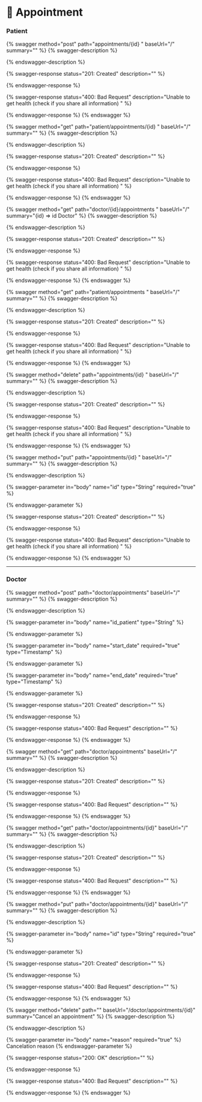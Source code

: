 # 🏥 Appointment

### Patient

{% swagger method="post" path="appointments/{id} " baseUrl="/" summary="" %}
{% swagger-description %}

{% endswagger-description %}

{% swagger-response status="201: Created" description="" %}

{% endswagger-response %}

{% swagger-response status="400: Bad Request" description="Unable to get health (check if you share all information) " %}

{% endswagger-response %}
{% endswagger %}

{% swagger method="get" path="patient/appointments/{id} " baseUrl="/" summary="" %}
{% swagger-description %}

{% endswagger-description %}

{% swagger-response status="201: Created" description="" %}

{% endswagger-response %}

{% swagger-response status="400: Bad Request" description="Unable to get health (check if you share all information) " %}

{% endswagger-response %}
{% endswagger %}

{% swagger method="get" path="doctor/{id}/appointments " baseUrl="/" summary="{id} => id Doctor" %}
{% swagger-description %}

{% endswagger-description %}

{% swagger-response status="201: Created" description="" %}

{% endswagger-response %}

{% swagger-response status="400: Bad Request" description="Unable to get health (check if you share all information) " %}

{% endswagger-response %}
{% endswagger %}

{% swagger method="get" path="patient/appointments " baseUrl="/" summary="" %}
{% swagger-description %}

{% endswagger-description %}

{% swagger-response status="201: Created" description="" %}

{% endswagger-response %}

{% swagger-response status="400: Bad Request" description="Unable to get health (check if you share all information) " %}

{% endswagger-response %}
{% endswagger %}

{% swagger method="delete" path="appointments/{id} " baseUrl="/" summary="" %}
{% swagger-description %}

{% endswagger-description %}

{% swagger-response status="201: Created" description="" %}

{% endswagger-response %}

{% swagger-response status="400: Bad Request" description="Unable to get health (check if you share all information) " %}

{% endswagger-response %}
{% endswagger %}

{% swagger method="put" path="appointments/{id} " baseUrl="/" summary="" %}
{% swagger-description %}

{% endswagger-description %}

{% swagger-parameter in="body" name="id" type="String" required="true" %}

{% endswagger-parameter %}

{% swagger-response status="201: Created" description="" %}

{% endswagger-response %}

{% swagger-response status="400: Bad Request" description="Unable to get health (check if you share all information) " %}

{% endswagger-response %}
{% endswagger %}

***

### Doctor

{% swagger method="post" path="doctor/appointments" baseUrl="/" summary="" %}
{% swagger-description %}

{% endswagger-description %}

{% swagger-parameter in="body" name="id_patient" type="String" %}

{% endswagger-parameter %}

{% swagger-parameter in="body" name="start_date" required="true" type="Timestamp" %}

{% endswagger-parameter %}

{% swagger-parameter in="body" name="end_date" required="true" type="Timestamp" %}

{% endswagger-parameter %}

{% swagger-response status="201: Created" description="" %}

{% endswagger-response %}

{% swagger-response status="400: Bad Request" description="" %}

{% endswagger-response %}
{% endswagger %}

{% swagger method="get" path="doctor/appointments" baseUrl="/" summary="" %}
{% swagger-description %}

{% endswagger-description %}

{% swagger-response status="201: Created" description="" %}

{% endswagger-response %}

{% swagger-response status="400: Bad Request" description="" %}

{% endswagger-response %}
{% endswagger %}

{% swagger method="get" path="doctor/appointments/{id}" baseUrl="/" summary="" %}
{% swagger-description %}

{% endswagger-description %}

{% swagger-response status="201: Created" description="" %}

{% endswagger-response %}

{% swagger-response status="400: Bad Request" description="" %}

{% endswagger-response %}
{% endswagger %}

{% swagger method="put" path="doctor/appointments/{id}" baseUrl="/" summary="" %}
{% swagger-description %}

{% endswagger-description %}

{% swagger-parameter in="body" name="id" type="String" required="true" %}

{% endswagger-parameter %}

{% swagger-response status="201: Created" description="" %}

{% endswagger-response %}

{% swagger-response status="400: Bad Request" description="" %}

{% endswagger-response %}
{% endswagger %}

{% swagger method="delete" path="" baseUrl="/doctor/appointments/{id}" summary="Cancel an appointment" %}
{% swagger-description %}

{% endswagger-description %}

{% swagger-parameter in="body" name="reason" required="true" %}
Cancelation reason
{% endswagger-parameter %}

{% swagger-response status="200: OK" description="" %}

{% endswagger-response %}

{% swagger-response status="400: Bad Request" description="" %}

{% endswagger-response %}
{% endswagger %}
